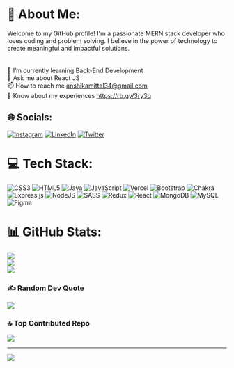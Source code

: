 # 💫 About Me:
Welcome to my GitHub profile! I'm a passionate MERN stack developer who loves coding and problem solving. I believe in the power of technology to create meaningful and impactful solutions.<br><br><br>🌱 I’m currently learning Back-End Development<br>💬 Ask me about React JS<br>📫 How to reach me anshikamittal34@gmail.com<br>📄 Know about my experiences https://rb.gy/3ry3q


## 🌐 Socials:
[![Instagram](https://img.shields.io/badge/Instagram-%23E4405F.svg?logo=Instagram&logoColor=white)](https://instagram.com/https://www.instagram.com/_anshikamittal/) [![LinkedIn](https://img.shields.io/badge/LinkedIn-%230077B5.svg?logo=linkedin&logoColor=white)](https://linkedin.com/in/https://www.linkedin.com/in/anshikamittal7/) [![Twitter](https://img.shields.io/badge/Twitter-%231DA1F2.svg?logo=Twitter&logoColor=white)](https://twitter.com/https://twitter.com/_anshikamittal) 

# 💻 Tech Stack:
![CSS3](https://img.shields.io/badge/css3-%231572B6.svg?style=for-the-badge&logo=css3&logoColor=white) ![HTML5](https://img.shields.io/badge/html5-%23E34F26.svg?style=for-the-badge&logo=html5&logoColor=white) ![Java](https://img.shields.io/badge/java-%23ED8B00.svg?style=for-the-badge&logo=java&logoColor=white) ![JavaScript](https://img.shields.io/badge/javascript-%23323330.svg?style=for-the-badge&logo=javascript&logoColor=%23F7DF1E) ![Vercel](https://img.shields.io/badge/vercel-%23000000.svg?style=for-the-badge&logo=vercel&logoColor=white) ![Bootstrap](https://img.shields.io/badge/bootstrap-%23563D7C.svg?style=for-the-badge&logo=bootstrap&logoColor=white) ![Chakra](https://img.shields.io/badge/chakra-%234ED1C5.svg?style=for-the-badge&logo=chakraui&logoColor=white) ![Express.js](https://img.shields.io/badge/express.js-%23404d59.svg?style=for-the-badge&logo=express&logoColor=%2361DAFB) ![NodeJS](https://img.shields.io/badge/node.js-6DA55F?style=for-the-badge&logo=node.js&logoColor=white) ![SASS](https://img.shields.io/badge/SASS-hotpink.svg?style=for-the-badge&logo=SASS&logoColor=white) ![Redux](https://img.shields.io/badge/redux-%23593d88.svg?style=for-the-badge&logo=redux&logoColor=white) ![React](https://img.shields.io/badge/react-%2320232a.svg?style=for-the-badge&logo=react&logoColor=%2361DAFB) ![MongoDB](https://img.shields.io/badge/MongoDB-%234ea94b.svg?style=for-the-badge&logo=mongodb&logoColor=white) ![MySQL](https://img.shields.io/badge/mysql-%2300f.svg?style=for-the-badge&logo=mysql&logoColor=white) 	![Figma](https://img.shields.io/badge/figma-%23F24E1E.svg?style=for-the-badge&logo=figma&logoColor=white)
# 📊 GitHub Stats:
![](https://github-readme-stats.vercel.app/api?username=anshikamittal7&theme=radical&hide_border=false&include_all_commits=true&count_private=true)<br/>
![](https://github-readme-streak-stats.herokuapp.com/?user=anshikamittal7&theme=radical&hide_border=false)<br/>
![](https://github-readme-stats.vercel.app/api/top-langs/?username=anshikamittal7&theme=radical&hide_border=false&include_all_commits=true&count_private=true&layout=compact)

### ✍️ Random Dev Quote
![](https://quotes-github-readme.vercel.app/api?type=horizontal&theme=radical)

### 🔝 Top Contributed Repo
![](https://github-contributor-stats.vercel.app/api?username=anshikamittal7&limit=5&theme=dracula&combine_all_yearly_contributions=true)

---
[![](https://visitcount.itsvg.in/api?id=anshikamittal7&icon=0&color=6)](https://visitcount.itsvg.in)

<!-- Proudly created with GPRM ( https://gprm.itsvg.in ) -->
